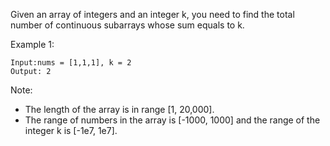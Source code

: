 Given an array of integers and an integer k, you need to find the total number of continuous subarrays whose sum equals to k.

Example 1:

```
Input:nums = [1,1,1], k = 2
Output: 2
```

Note:
 - The length of the array is in range [1, 20,000].
 - The range of numbers in the array is [-1000, 1000] and the range of the integer k is [-1e7, 1e7].
